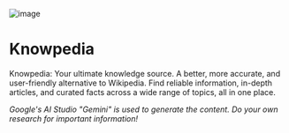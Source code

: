 ![image](https://github.com/user-attachments/assets/5c19fc77-b813-48c2-8e25-c7bbaa4d4f42)

# Knowpedia

Knowpedia: Your ultimate knowledge source. A better, more accurate, and user-friendly alternative to Wikipedia. Find reliable information, in-depth articles, and curated facts across a wide range of topics, all in one place.

_Google's AI Studio "Gemini" is used to generate the content. Do your own research for important information!_
